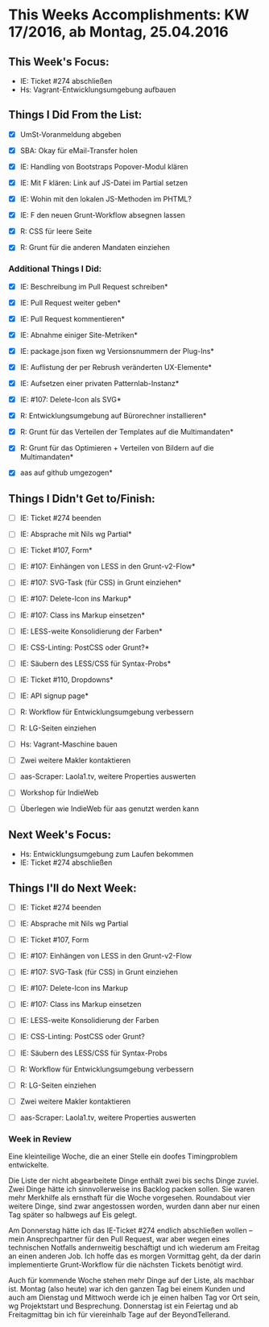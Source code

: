 # This Weeks Accomplishments: KW 17/2016, ab Montag, 25.04.2016



## This Week's Focus:
* IE: Ticket #274 abschließen
* Hs: Vagrant-Entwicklungsumgebung aufbauen


## Things I Did From the List:
- [x] UmSt-Voranmeldung abgeben
- [x] SBA: Okay für eMail-Transfer holen
- [x] IE: Handling von Bootstraps Popover-Modul klären
- [x] IE: Mit F klären: Link auf JS-Datei im Partial setzen
- [x] IE: Wohin mit den lokalen JS-Methoden im PHTML?
- [x] IE: F den neuen Grunt-Workflow absegnen lassen
- [x] R: CSS für leere Seite
- [x] R: Grunt für die anderen Mandaten einziehen



### Additional Things I Did:
- [x] IE: Beschreibung im Pull Request schreiben*
- [x] IE: Pull Request weiter geben*
- [x] IE: Pull Request kommentieren*
- [x] IE: Abnahme einiger Site-Metriken*
- [x] IE: package.json fixen wg Versionsnummern der Plug-Ins*
- [x] IE: Auflistung der per Rebrush veränderten UX-Elemente*
- [x] IE: Aufsetzen einer privaten Patternlab-Instanz*
- [x] IE: #107: Delete-Icon als SVG*
- [x] R: Entwicklungsumgebung auf Bürorechner installieren*
- [x] R: Grunt für das Verteilen der Templates auf die Multimandaten*
- [x] R: Grunt für das Optimieren + Verteilen von Bildern auf die Multimandaten*
- [x] aas auf github umgezogen*



## Things I Didn't Get to/Finish:
- [ ] IE: Ticket #274 beenden
- [ ] IE: Absprache mit Nils wg Partial*
- [ ] IE: Ticket #107, Form*
- [ ] IE: #107: Einhängen von LESS in den Grunt-v2-Flow*
- [ ] IE: #107: SVG-Task (für CSS) in Grunt einziehen*
- [ ] IE: #107: Delete-Icon ins Markup*
- [ ] IE: #107: Class ins Markup einsetzen*
- [ ] IE: LESS-weite Konsolidierung der Farben*
- [ ] IE: CSS-Linting: PostCSS oder Grunt?*
- [ ] IE: Säubern des LESS/CSS für Syntax-Probs*
- [ ] IE: Ticket #110, Dropdowns*
- [ ] IE: API signup page*
- [ ] R: Workflow für Entwicklungsumgebung verbessern
- [ ] R: LG-Seiten einziehen
- [ ] Hs: Vagrant-Maschine bauen
- [ ] Zwei weitere Makler kontaktieren
- [ ] aas-Scraper: Laola1.tv, weitere Properties auswerten
- [ ] Workshop für IndieWeb
- [ ] Überlegen wie IndieWeb für aas genutzt werden kann




## Next Week's Focus: 
* Hs: Entwicklungsumgebung zum Laufen bekommen
* IE: Ticket #274 abschließen



## Things I'll do Next Week:
- [ ] IE: Ticket #274 beenden
- [ ] IE: Absprache mit Nils wg Partial
- [ ] IE: Ticket #107, Form
- [ ] IE: #107: Einhängen von LESS in den Grunt-v2-Flow
- [ ] IE: #107: SVG-Task (für CSS) in Grunt einziehen
- [ ] IE: #107: Delete-Icon ins Markup
- [ ] IE: #107: Class ins Markup einsetzen
- [ ] IE: LESS-weite Konsolidierung der Farben
- [ ] IE: CSS-Linting: PostCSS oder Grunt?
- [ ] IE: Säubern des LESS/CSS für Syntax-Probs
- [ ] R: Workflow für Entwicklungsumgebung verbessern
- [ ] R: LG-Seiten einziehen
- [ ] Zwei weitere Makler kontaktieren
- [ ] aas-Scraper: Laola1.tv, weitere Properties auswerten




### Week in Review
Eine kleinteilige Woche, die an einer Stelle ein doofes Timingproblem entwickelte.

Die Liste der nicht abgearbeitete Dinge enthält zwei bis sechs Dinge zuviel. Zwei Dinge hätte ich sinnvollerweise ins Backlog packen sollen. Sie waren mehr Merkhilfe als ernsthaft für die Woche vorgesehen. Roundabout vier weitere Dinge, sind zwar angestossen worden, wurden dann aber nur einen Tag später so halbwegs auf Eis gelegt.

Am Donnerstag hätte ich das IE-Ticket #274 endlich abschließen wollen – mein Ansprechpartner für den Pull Request, war aber wegen eines technischen Notfalls andernweitig beschäftigt und ich wiederum am Freitag an einen anderen Job. Ich hoffe das es morgen Vormittag geht, da der darin implementierte Grunt-Workflow für die nächsten Tickets benötigt wird. 

Auch für kommende Woche stehen mehr Dinge auf der Liste, als machbar ist. Montag (also heute) war ich den ganzen Tag bei einem Kunden und auch am Dienstag und Mittwoch werde ich je einen halben Tag vor Ort sein, wg Projektstart und Besprechung. Donnerstag ist ein Feiertag und ab Freitagmittag bin ich für viereinhalb Tage auf der BeyondTellerand. 

